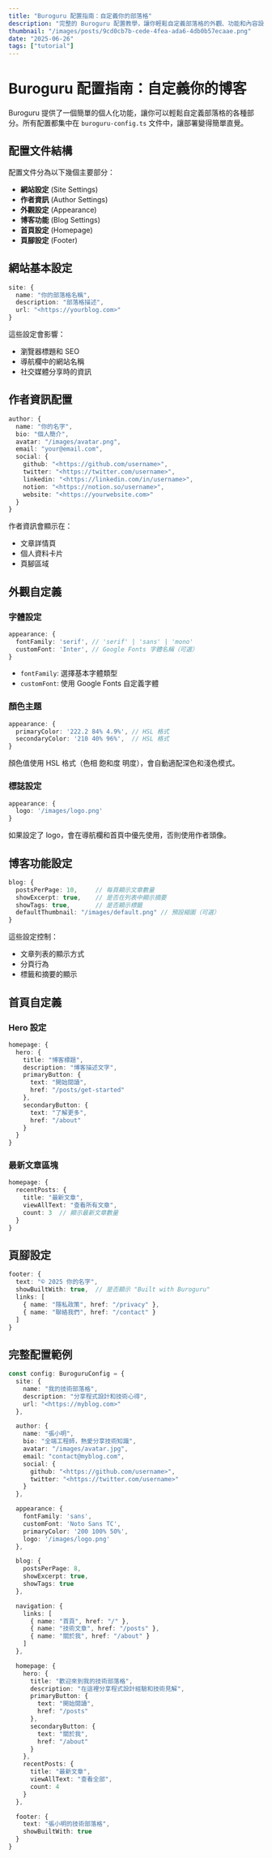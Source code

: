 ```yaml
---
title: "Buroguru 配置指南：自定義你的部落格"
description: "完整的 Buroguru 配置教學，讓你輕鬆自定義部落格的外觀、功能和內容設定。"
thumbnail: "/images/posts/9cd0cb7b-cede-4fea-ada6-4db0b57ecaae.png"
date: "2025-06-26"
tags: ["tutorial"]
---
```


# Buroguru 配置指南：自定義你的博客


Buroguru 提供了一個簡單的個人化功能，讓你可以輕鬆自定義部落格的各種部分。所有配置都集中在 `buroguru-config.ts` 文件中，讓部署變得簡單直覺。


## 配置文件結構


配置文件分為以下幾個主要部分：

- **網站設定** (Site Settings)
- **作者資訊** (Author Settings)
- **外觀設定** (Appearance)
- **博客功能** (Blog Settings)
- **首頁設定** (Homepage)
- **頁腳設定** (Footer)

## 網站基本設定


```typescript
site: {
  name: "你的部落格名稱",
  description: "部落格描述",
  url: "<https://yourblog.com>"
}
```


這些設定會影響：

- 瀏覽器標題和 SEO
- 導航欄中的網站名稱
- 社交媒體分享時的資訊

## 作者資訊配置


```typescript
author: {
  name: "你的名字",
  bio: "個人簡介",
  avatar: "/images/avatar.png",
  email: "your@email.com",
  social: {
    github: "<https://github.com/username>",
    twitter: "<https://twitter.com/username>",
    linkedin: "<https://linkedin.com/in/username>",
    notion: "<https://notion.so/username>",
    website: "<https://yourwebsite.com>"
  }
}
```


作者資訊會顯示在：

- 文章詳情頁
- 個人資料卡片
- 頁腳區域

## 外觀自定義


### 字體設定


```typescript
appearance: {
  fontFamily: 'serif', // 'serif' | 'sans' | 'mono'
  customFont: 'Inter', // Google Fonts 字體名稱（可選）
}
```

- `fontFamily`: 選擇基本字體類型
- `customFont`: 使用 Google Fonts 自定義字體

### 顏色主題


```typescript
appearance: {
  primaryColor: '222.2 84% 4.9%', // HSL 格式
  secondaryColor: '210 40% 96%',  // HSL 格式
}
```


顏色值使用 HSL 格式（色相 飽和度 明度），會自動適配深色和淺色模式。


### 標誌設定


```typescript
appearance: {
  logo: '/images/logo.png'
}
```


如果設定了 logo，會在導航欄和首頁中優先使用，否則使用作者頭像。


## 博客功能設定


```typescript
blog: {
  postsPerPage: 10,     // 每頁顯示文章數量
  showExcerpt: true,    // 是否在列表中顯示摘要
  showTags: true,       // 是否顯示標籤
  defaultThumbnail: "/images/default.png" // 預設縮圖（可選）
}

```


這些設定控制：

- 文章列表的顯示方式
- 分頁行為
- 標籤和摘要的顯示

## 首頁自定義


### Hero 設定


```typescript
homepage: {
  hero: {
    title: "博客標題",
    description: "博客描述文字",
    primaryButton: {
      text: "開始閱讀",
      href: "/posts/get-started"
    },
    secondaryButton: {
      text: "了解更多",
      href: "/about"
    }
  }
}

```


### 最新文章區塊


```typescript
homepage: {
  recentPosts: {
    title: "最新文章",
    viewAllText: "查看所有文章",
    count: 3  // 顯示最新文章數量
  }
}
```


## 頁腳設定


```typescript
footer: {
  text: "© 2025 你的名字",
  showBuiltWith: true,  // 是否顯示 "Built with Buroguru"
  links: [
    { name: "隱私政策", href: "/privacy" },
    { name: "聯絡我們", href: "/contact" }
  ]
}

```


## 完整配置範例


```typescript
const config: BuroguruConfig = {
  site: {
    name: "我的技術部落格",
    description: "分享程式設計和技術心得",
    url: "<https://myblog.com>"
  },

  author: {
    name: "張小明",
    bio: "全端工程師，熱愛分享技術知識",
    avatar: "/images/avatar.jpg",
    email: "contact@myblog.com",
    social: {
      github: "<https://github.com/username>",
      twitter: "<https://twitter.com/username>"
    }
  },

  appearance: {
    fontFamily: 'sans',
    customFont: 'Noto Sans TC',
    primaryColor: '200 100% 50%',
    logo: '/images/logo.png'
  },

  blog: {
    postsPerPage: 8,
    showExcerpt: true,
    showTags: true
  },

  navigation: {
    links: [
      { name: "首頁", href: "/" },
      { name: "技術文章", href: "/posts" },
      { name: "關於我", href: "/about" }
    ]
  },

  homepage: {
    hero: {
      title: "歡迎來到我的技術部落格",
      description: "在這裡分享程式設計經驗和技術見解",
      primaryButton: {
        text: "開始閱讀",
        href: "/posts"
      },
      secondaryButton: {
        text: "關於我",
        href: "/about"
      }
    },
    recentPosts: {
      title: "最新文章",
      viewAllText: "查看全部",
      count: 4
    }
  },

  footer: {
    text: "張小明的技術部落格",
    showBuiltWith: true
  }
}

```

